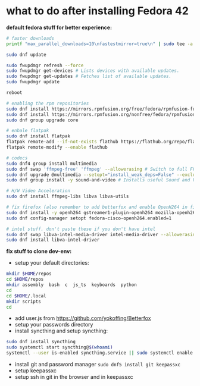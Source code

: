 # what to do after installing Fedora 42


**default fedora stuff for better experience:**

```bash
# faster downloads
printf "max_parallel_downloads=10\nfastestmirror=true\n" | sudo tee -a /etc/dnf/dnf.conf > /dev/null

sudo dnf update

sudo fwupdmgr refresh --force
sudo fwupdmgr get-devices # Lists devices with available updates.
sudo fwupdmgr get-updates # Fetches list of available updates.
sudo fwupdmgr update

reboot
```

```bash
# enabling the rpm repositories
sudo dnf install https://mirrors.rpmfusion.org/free/fedora/rpmfusion-free-release-$(rpm -E %fedora).noarch.rpm
sudo dnf install https://mirrors.rpmfusion.org/nonfree/fedora/rpmfusion-nonfree-release-$(rpm -E %fedora).noarch.rpm
sudo dnf group upgrade core

# enbale flatpak
sudo dnf install flatpak
flatpak remote-add --if-not-exists flathub https://flathub.org/repo/flathub.flatpakrepo
flatpak remote-modify --enable flathub

# codecs 
sudo dnf4 group install multimedia
sudo dnf swap 'ffmpeg-free' 'ffmpeg' --allowerasing # Switch to full FFMPEG.
sudo dnf upgrade @multimedia --setopt="install_weak_deps=False" --exclude=PackageKit-gstreamer-plugin # Installs gstreamer components. Required if you use Gnome Videos and other dependent applications.
sudo dnf group install -y sound-and-video # Installs useful Sound and Video complementary packages.`

# H/W Video Acceleration
sudo dnf install ffmpeg-libs libva libva-utils

# fix firefox (also remember to add betterfox and enable OpenH264 in firefox)
sudo dnf install -y openh264 gstreamer1-plugin-openh264 mozilla-openh264
sudo dnf config-manager setopt fedora-cisco-openh264.enabled=1

# intel stuff. don't paste these if you don't have intel
sudo dnf swap libva-intel-media-driver intel-media-driver --allowerasing
sudo dnf install libva-intel-driver
```

**fix stuff to clone dev-env:**

- setup your default directories:

```bash
mkdir $HOME/repos
cd $HOME/repos
mkdir assembly  bash  c  js_ts  keyboards  python
cd
cd $HOME/.local
mkdir scripts
cd
```

- add user.js from https://github.com/yokoffing/Betterfox
- setup your passwords directory
- install syncthing and setup syncthing:

```bash
sudo dnf install syncthing
sudo systemctl start syncthing@$(whoami)
systemctl --user is-enabled syncthing.service || sudo systemctl enable syncthing@$(whoami)
```

- install git and password manager `sudo dnf5 install git keepassxc`
- setup keepassxc
- setup ssh in git in the browser and in keepassxc


